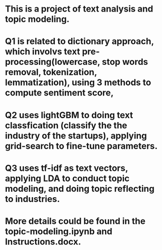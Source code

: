 # This is a project of text analysis and topic modeling.

# Q1 is related to dictionary approach, which involvs text pre-processing(lowercase, stop words removal, tokenization, lemmatization), using 3 methods to compute sentiment score, 

# Q2 uses lightGBM to doing text classfication (classify the the industry of the startups), applying grid-search to fine-tune parameters.

# Q3 uses tf-idf as text vectors, applying LDA to conduct topic modeling, and doing topic reflecting to industries.

# More details could be found in the topic-modeling.ipynb and Instructions.docx.
